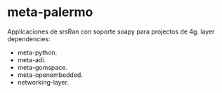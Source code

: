 # meta-palermo
Applicaciones de srsRan con soporte soapy para projectos de 4g.
layer dependencies:
* meta-python.
* meta-adi.
* meta-gomspace.
* meta-openembedded.
* networking-layer.
